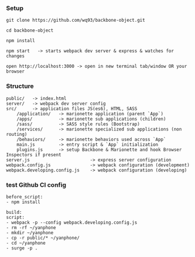 ### Setup

    git clone https://github.com/wq93/backbone-object.git

    cd backbone-object
    
    npm install

    npm start   -> starts webpack dev server & express & watches for changes

    open http://localhost:3000 -> open in new terminal tab/window OR your browser

### Structure

    public/   -> index.html
    server/   -> webpack dev server config
    src/      -> application files JS(es6), HTML, SASS
        /application/   -> marionette application (parent `App`)
        /apps/          -> marionette sub applications (children)
        /sass/          -> SASS style rules (Bootstrap)
        /services/      -> marionette specialized sub applications (non routing)
        /behaviors/     -> marionette behaviors used across `App`
        main.js         -> entry script & `App` initialization
        plugins.js      -> setup Backbone & Marionette and hook Browser Inspectors if present
    server.js                       -> express server configuration
    webpack.config.js               -> webpack configuration (development)
    webpack.developing.config.js    -> webpack configuration (developing)

### test Github CI config
    before_script:
    - npm install

    build:
    script:
    - webpack -p --config webpack.developing.config.js
    - rm -rf ~/yanphone
    - mkdir ~/yanphone
    - cp -r public/* ~/yanphone/
    - cd ~/yanphone
    - surge -p .
